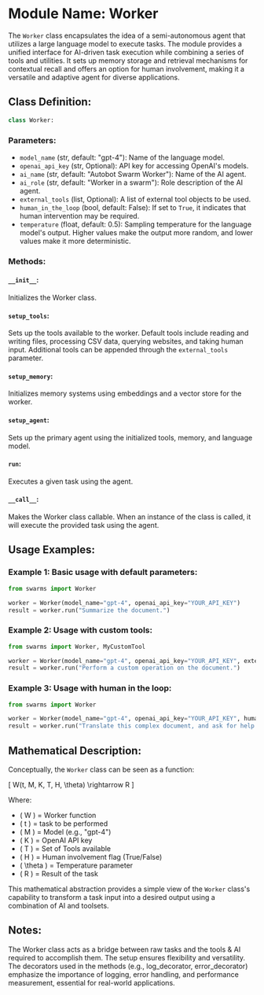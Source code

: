 # Module Name: Worker

The `Worker` class encapsulates the idea of a semi-autonomous agent that utilizes a large language model to execute tasks. The module provides a unified interface for AI-driven task execution while combining a series of tools and utilities. It sets up memory storage and retrieval mechanisms for contextual recall and offers an option for human involvement, making it a versatile and adaptive agent for diverse applications.

## **Class Definition**:

```python
class Worker:
```

### **Parameters**:

- `model_name` (str, default: "gpt-4"): Name of the language model.
- `openai_api_key` (str, Optional): API key for accessing OpenAI's models.
- `ai_name` (str, default: "Autobot Swarm Worker"): Name of the AI agent.
- `ai_role` (str, default: "Worker in a swarm"): Role description of the AI agent.
- `external_tools` (list, Optional): A list of external tool objects to be used.
- `human_in_the_loop` (bool, default: False): If set to `True`, it indicates that human intervention may be required.
- `temperature` (float, default: 0.5): Sampling temperature for the language model's output. Higher values make the output more random, and lower values make it more deterministic.

### **Methods**:

#### `__init__`:

Initializes the Worker class.

#### `setup_tools`:

Sets up the tools available to the worker. Default tools include reading and writing files, processing CSV data, querying websites, and taking human input. Additional tools can be appended through the `external_tools` parameter.

#### `setup_memory`:

Initializes memory systems using embeddings and a vector store for the worker.

#### `setup_agent`:

Sets up the primary agent using the initialized tools, memory, and language model.

#### `run`:

Executes a given task using the agent.

#### `__call__`:

Makes the Worker class callable. When an instance of the class is called, it will execute the provided task using the agent.

## **Usage Examples**:

### **Example 1**: Basic usage with default parameters:

```python
from swarms import Worker

worker = Worker(model_name="gpt-4", openai_api_key="YOUR_API_KEY")
result = worker.run("Summarize the document.")
```

### **Example 2**: Usage with custom tools:

```python
from swarms import Worker, MyCustomTool

worker = Worker(model_name="gpt-4", openai_api_key="YOUR_API_KEY", external_tools=[MyCustomTool()])
result = worker.run("Perform a custom operation on the document.")
```

### **Example 3**: Usage with human in the loop:

```python
from swarms import Worker

worker = Worker(model_name="gpt-4", openai_api_key="YOUR_API_KEY", human_in_the_loop=True)
result = worker.run("Translate this complex document, and ask for help if needed.")
```

## **Mathematical Description**:

Conceptually, the `Worker` class can be seen as a function:

\[ W(t, M, K, T, H, \theta) \rightarrow R \]

Where:

- \( W \) = Worker function
- \( t \) = task to be performed
- \( M \) = Model (e.g., "gpt-4")
- \( K \) = OpenAI API key
- \( T \) = Set of Tools available
- \( H \) = Human involvement flag (True/False)
- \( \theta \) = Temperature parameter
- \( R \) = Result of the task

This mathematical abstraction provides a simple view of the `Worker` class's capability to transform a task input into a desired output using a combination of AI and toolsets.

## **Notes**:

The Worker class acts as a bridge between raw tasks and the tools & AI required to accomplish them. The setup ensures flexibility and versatility. The decorators used in the methods (e.g., log_decorator, error_decorator) emphasize the importance of logging, error handling, and performance measurement, essential for real-world applications.